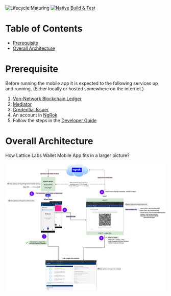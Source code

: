 ![Lifecycle:Maturing](https://img.shields.io/badge/Lifecycle-Maturing-007EC6)
[![Native Build & Test](https://github.com/bcgov/bc-wallet-mobile/actions/workflows/main.yaml/badge.svg?branch=main)](https://github.com/bcgov/bc-wallet-mobile/actions/workflows/main.yaml)

# Table of Contents

<!-- TOC -->

- [Prerequisite](#prerequisite)
- [Overall Architecture](#overall-architecture)
<!-- TOC -->

# Prerequisite

Before running the mobile app it is expected to the following services up and running. (Either locally or hosted
somewhere on the internet.)

1. [Von-Network Blockchain Ledger](https://github.com/bcgov/von-network)
2. [Mediator](https://github.com/hyperledger/aries-mediator-service)
3. [Credential Issuer](https://github.com/bcgov/issuer-kit)
4. An account in [NgRok](https://dashboard.ngrok.com/get-started/setup)
5. Follow the steps in the [Developer Guide](DEVELOPER.md)

# Overall Architecture

How Lattice Labs Wallet Mobile App fits in a larger picture?

![](./docs/BCWallet_Architecture.png)
